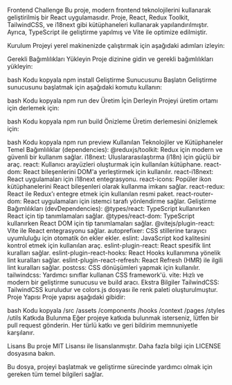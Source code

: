 Frontend Challenge
Bu proje, modern frontend teknolojilerini kullanarak geliştirilmiş bir React uygulamasıdır. Proje, React, Redux Toolkit, TailwindCSS, ve i18next gibi kütüphaneleri kullanarak yapılandırılmıştır. Ayrıca, TypeScript ile geliştirme yapılmış ve Vite ile optimize edilmiştir.

Kurulum
Projeyi yerel makinenizde çalıştırmak için aşağıdaki adımları izleyin:

Gerekli Bağımlılıkları Yükleyin
Proje dizinine gidin ve gerekli bağımlılıkları yükleyin:

bash
Kodu kopyala
npm install
Geliştirme Sunucusunu Başlatın
Geliştirme sunucusunu başlatmak için aşağıdaki komutu kullanın:

bash
Kodu kopyala
npm run dev
Üretim İçin Derleyin
Projeyi üretim ortamı için derlemek için:

bash
Kodu kopyala
npm run build
Önizleme
Üretim derlemesini önizlemek için:

bash
Kodu kopyala
npm run preview
Kullanılan Teknolojiler ve Kütüphaneler
Temel Bağımlılıklar (dependencies):
@reduxjs/toolkit: Redux için modern ve güvenli bir kullanım sağlar.
i18next: Uluslararasılaştırma (i18n) için güçlü bir araç.
react: Kullanıcı arayüzleri oluşturmak için kullanılan kütüphane.
react-dom: React bileşenlerini DOM'a yerleştirmek için kullanılır.
react-i18next: React uygulamaları için i18next entegrasyonu.
react-icons: Popüler ikon kütüphanelerini React bileşenleri olarak kullanma imkanı sağlar.
react-redux: React ile Redux'ı entegre etmek için kullanılan resmi paket.
react-router-dom: React uygulamaları için istemci tarafı yönlendirme sağlar.
Geliştirme Bağımlılıkları (devDependencies):
@types/react: TypeScript kullanırken React için tip tanımlamaları sağlar.
@types/react-dom: TypeScript kullanırken React DOM için tip tanımlamaları sağlar.
@vitejs/plugin-react: Vite ile React entegrasyonu sağlar.
autoprefixer: CSS stillerine tarayıcı uyumluluğu için otomatik ön ekler ekler.
eslint: JavaScript kod kalitesini kontrol etmek için kullanılan araç.
eslint-plugin-react: React spesifik lint kuralları sağlar.
eslint-plugin-react-hooks: React Hooks kullanımına yönelik lint kuralları sağlar.
eslint-plugin-react-refresh: React Refresh (HMR) ile ilgili lint kuralları sağlar.
postcss: CSS dönüşümleri yapmak için kullanılır.
tailwindcss: Yardımcı sınıflar kullanan CSS framework'ü.
vite: Hızlı ve modern bir geliştirme sunucusu ve build aracı.
Ekstra Bilgiler
TailwindCSS: TailwindCSS kuruludur ve colors.js dosyası ile renk paleti oluşturulmuştur.
Proje Yapısı
Proje yapısı aşağıdaki gibidir:

bash
Kodu kopyala
/src
/assets
/components
/hooks
/context
/pages
/styles
/utils
Katkıda Bulunma
Eğer projeye katkıda bulunmak isterseniz, lütfen bir pull request gönderin. Her türlü katkı ve geri bildirim memnuniyetle karşılanır.

Lisans
Bu proje MIT Lisansı ile lisanslanmıştır. Daha fazla bilgi için LICENSE dosyasına bakın.

Bu dosya, projeyi başlatmak ve geliştirme sürecinde yardımcı olmak için gereken tüm temel bilgileri sağlar.
